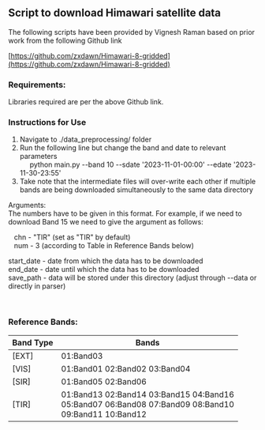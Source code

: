 ## Script to download Himawari satellite data 

The following scripts have been provided by Vignesh Raman based on prior work from the following Github link

[https://github.com/zxdawn/Himawari-8-gridded](https://github.com/zxdawn/Himawari-8-gridded)

### Requirements:

Libraries required are per the above Github link. 

### Instructions for Use

1. Navigate to ./data_preprocessing/ folder
2. Run the following line but change the band and date to relevant parameters </br>
&nbsp;&nbsp;&nbsp;&nbsp; python main.py --band 10 --sdate '2023-11-01-00:00' --edate '2023-11-30-23:55' </br>
3. Take note that the intermediate files will over-write each other if multiple bands are being downloaded simultaneously to the same data directory


Arguments: </br>
The numbers have to be given in this format. For example, if we need to download Band 15 we need to give the argument as follows: 

&nbsp;&nbsp; chn - "TIR"  (set as "TIR" by default) </br>
&nbsp;&nbsp; num - 3  (according to Table in Reference Bands below) </br>
	
start_date - date from which the data has to be downloaded </br>
end_date - date until which the data has to be downloaded </br>
save_path - data will be stored under this directory (adjust through --data or directly in parser)

<br>

### Reference Bands:

| Band Type | Bands |
|-----------|------------------------------------------------|
| [EXT]     | 01:Band03                                      |
| [VIS]     | 01:Band01 02:Band02 03:Band04                  |
| [SIR]     | 01:Band05 02:Band06                            |
| [TIR]     | 01:Band13 02:Band14 03:Band15 04:Band16 <br>   05:Band07 06:Band08 07:Band09 08:Band10 <br> 09:Band11 10:Band12 |
